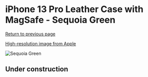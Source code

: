 # iPhone 13 Pro Leather Case with MagSafe - Sequoia Green

[Return to previous page](/iphone_13)

[High-resolution image from Apple](https://store.storeimages.cdn-apple.com/8756/as-images.apple.com/is/MM1G3?wid=4500&hei=4500&fmt=png)

<div style="width: 512px"><img src="/almost_uncompressed/MM1G3.webp" alt="Sequoia Green"></div>

## Under construction
